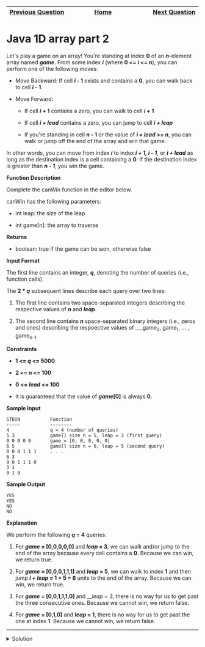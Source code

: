 | <img width=1000>[Previous Question](https://github.com/Kevin-Lago/java-hackerrank-solutions/tree/main/src/)</img> | <img width=1000>[Home](https://github.com/Kevin-Lago/java-hackerrank-solutions)</img> | <img width=1000>[Next Question](https://github.com/Kevin-Lago/java-hackerrank-solutions/tree/main/src/)</img> |
|:---|:---:|---:|

# Java 1D array part 2

Let's play a game on an array! You're standing at index __0__ of an ___n___-element array named ___game___. From some index ___i___ (where __0 <= _i_ <= _n___), you can perform one of the following moves:

- Move Backward: If cell ___i_ - 1__ exists and contains a __0__, you can walk back to cell ___i_ - 1__.

- Move Forward:

    - If cell ___i_ + 1__ contains a zero, you can walk to cell ___i_ + 1__
    
    - If cell ___i + lead___ contains a zero, you can jump to cell ___i + leap___
    
    - If you're standing in cell ___n_ - 1__ or the value of ___i + lead >= n___, you can walk or jump off the end of the array and win that game.
    
In other words, you can move from index ___i___ to index ___i + 1, i - 1___, or ___i + lead___ as long as the destination index is a cell containing a __0__. If the destination index is greater than ___n - 1___, you win the game.

__Function Description__

Complete the canWin function in the editor below.

canWin has the following parameters:

- int leap: the size of the leap

- int game[n]: the array to traverse

__Returns__

- boolean: true if the game can be won, otherwise false

__Input Format__

The first line contains an integer, ___q___, denoting the number of queries (i.e., function calls).

The __2 * _q___ subsequent lines describe each query over two lines:

1. The first line contains two space-separated integers describing the respective values of ___n___ and ___leap___.

2. The second line contains ___n___ space-separated binary integers (i.e., zeros and ones) describing the respoective values of ___game<sub>0</sub>, game<sub>1</sub>, ... , game<sub>n-1</sub>.

__Constraints__

- __1 <= _q_ <= 5000__

- __2 <= _n_ <= 100__

- __0 <= _lead_ <= 100__

- It is guaranteed that the value of ___game_[0]__ is always __0__.

__Sample Input__

```
STDIN           Function
-----           --------
4               q = 4 (number of queries)
5 3             game[] size n = 5, leap = 3 (first query)
0 0 0 0 0       game = [0, 0, 0, 0, 0]
6 5             game[] size n = 6, leap = 5 (second query)
0 0 0 1 1 1     . . .
6 3
0 0 1 1 1 0
3 1
0 1 0
```

__Sample Output__

```
YES
YES
NO
NO
```

__Explanation__

We perform the following ___q_ = 4__ queries:

1. For ___game_ = [0,0,0,0,0]__ and ___leap_ = 3__, we can walk and/or jump to the end of the array because every cell contains a __0__. Because we can win, we return true.

2. For ___game_ = [0,0,0,1,1,1]__ and ___leap_ = 5__, we can walk to index __1__ and then jump ___i + leap_ = 1 + 5 = 6__ units to the end of the array. Because we can win, we return true.

3. For ___game_ = [0,0,1,1,1,0]__ and ___leap_ = 3, there is no way for us to get past the three consecutive ones. Because we cannot win, we return false.

4. For ___game_ = [0,1,0]__ and ___leap_ = 1__, there is no way for us to get past the one at index __1__. Because we cannot win, we return false.

---

<details><summary>Solution</summary>
    
```java
import java.util.ArrayList;
import java.util.List;
import java.util.Scanner;

public class Solution {

    public static boolean back(int i, int leap, int[] game, List<Integer> backs) {
        if (backs.contains(i)) {
            return false;
        }

        if (i - 1 >= 0 && game[i - 1] == 0) {
            backs.add(i);
            i--;
        } else {
            return false;
        }

        return jump(i, leap, game, backs) || back(i, leap, game, backs);
    }

    public static boolean jump(int i, int leap, int[] game, List<Integer> backs) {
        int n = game.length;

        if (leap == 0) {
            return false;
        }

        if (i + leap >= n || i + 1 >= n) {
            return true;
        }

        if (i + leap < n && game[i + leap] == 0) {
            i += leap;
        } else {
            return false;
        }

        return jump(i, leap, game, backs) || walk(i, leap, game, backs) || back(i, leap, game, backs);
    }

    public static boolean walk(int i, int leap, int[] game, List<Integer> backs) {
        int n = game.length;

        if (i + leap >= n || i + 1 >= n) {
            return true;
        }

        if (i + 1 < n && game[i + 1] == 0) {
            i++;
        } else {
            return false;
        }

        return jump(i, leap, game, backs) || walk(i, leap, game, backs);
    }

    public static boolean canWin(int leap, int[] game) {
        int i = 0;
        int n = game.length;
        List<Integer> backs = new ArrayList<>();

        if (i + leap >= n || i + 1 >= n) {
            return true;
        }

        return jump(i, leap, game, backs) || walk(i, leap, game, backs);
    }

    public static void main(String[] args) {
        Scanner scan = new Scanner(System.in);
        int q = scan.nextInt();
        while (q-- > 0) {
            int n = scan.nextInt();
            int leap = scan.nextInt();

            int[] game = new int[n];
            for (int i = 0; i < n; i++) {
                game[i] = scan.nextInt();
            }

            System.out.println( (canWin(leap, game)) ? "YES" : "NO" );
        }
        scan.close();
    }

}
```
</details>
